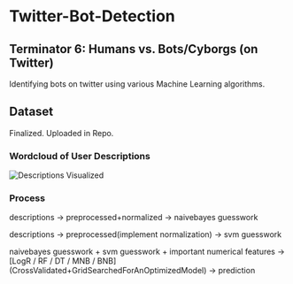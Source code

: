 # Twitter-Bot-Detection
## Terminator 6: Humans vs. Bots/Cyborgs (on Twitter)

Identifying bots on twitter using various Machine Learning algorithms. 

## Dataset
Finalized. Uploaded in Repo.

### Wordcloud of User Descriptions
![Descriptions Visualized](https://github.com/maqzi/Twitter-Bot-Detection/blob/master/kaggle_datasets+scripts/wordcloud_white.png?raw=true)

### Process
descriptions -> preprocessed+normalized -> naivebayes guesswork 

descriptions -> preprocessed(implement normalization) -> svm guesswork 

naivebayes guesswork + svm guesswork + important numerical features -> [LogR / RF / DT / MNB / BNB] (CrossValidated+GridSearchedForAnOptimizedModel) -> prediction
